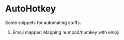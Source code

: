 # AutoHotkey
Some snippets for automating stuffs.
1. Emoji mapper:
  Mapping numpad/numkey with emoji
